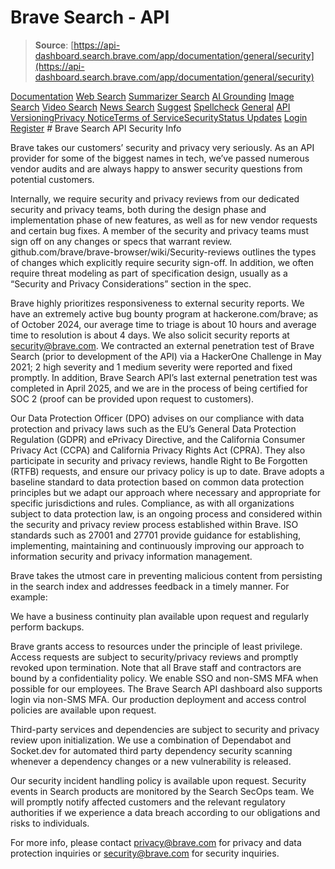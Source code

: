 # Brave Search - API

> **Source**: [https://api-dashboard.search.brave.com/app/documentation/general/security](https://api-dashboard.search.brave.com/app/documentation/general/security)


[](https://api-dashboard.search.brave.com/app/dashboard)  [](https://api-dashboard.search.brave.com/app/dashboard)  [Documentation](https://api-dashboard.search.brave.com/app/documentation) [Web Search](https://api-dashboard.search.brave.com/app/documentation/web-search) [Summarizer Search](https://api-dashboard.search.brave.com/app/documentation/summarizer-search) [AI Grounding](https://api-dashboard.search.brave.com/app/documentation/ai-grounding) [Image Search](https://api-dashboard.search.brave.com/app/documentation/image-search) [Video Search](https://api-dashboard.search.brave.com/app/documentation/video-search) [News Search](https://api-dashboard.search.brave.com/app/documentation/news-search) [Suggest](https://api-dashboard.search.brave.com/app/documentation/suggest) [Spellcheck](https://api-dashboard.search.brave.com/app/documentation/spellcheck) [General](https://api-dashboard.search.brave.com/app/documentation/general) [API Versioning](https://api-dashboard.search.brave.com/app/documentation/general/api-versioning)[Privacy Notice](https://api-dashboard.search.brave.com/app/documentation/general/privacy-policy)[Terms of Service](https://api-dashboard.search.brave.com/app/documentation/general/terms-of-service)[Security](https://api-dashboard.search.brave.com/app/documentation/general/security)[Status Updates](https://api-dashboard.search.brave.com/app/documentation/general/status-updates)   [Login](https://api-dashboard.search.brave.com/login) [Register](https://api-dashboard.search.brave.com/register) # Brave Search API Security Info

  Brave takes our customers’ security and privacy very seriously.
As an API provider for some of the biggest names in tech, we’ve
passed numerous vendor audits and are always happy to answer security
questions from potential customers.

Internally, we require security and privacy reviews from our dedicated
security and privacy teams, both during the design phase and
implementation phase of new features, as well as for new vendor
requests and certain bug fixes. A member of the security and privacy
teams must sign off on any changes or specs that warrant review.
github.com/brave/brave-browser/wiki/Security-reviews
outlines the types of changes which explicitly require security
sign-off. In addition, we often require threat modeling as part
of specification design, usually as a “Security and Privacy Considerations”
section in the spec.

Brave highly prioritizes responsiveness to external security reports.
We have an extremely active bug bounty program at
hackerone.com/brave; as of October 2024,
our average time to triage is about 10 hours and average time to
resolution is about 4 days. We also solicit security reports at
security@brave.com. We contracted an
external penetration test of Brave Search (prior to development of the API)
via a HackerOne Challenge
in May 2021; 2 high severity and 1 medium severity were reported
and fixed promptly. In addition, Brave Search API’s last external penetration
test was completed in April 2025, and we are in the process of being certified
for SOC 2 (proof can be provided upon request to customers).

Our Data Protection Officer (DPO) advises on our compliance
with data protection and privacy laws such as the EU’s General
Data Protection Regulation (GDPR) and ePrivacy Directive, and
the California Consumer Privacy Act (CCPA) and California
Privacy Rights Act (CPRA). They also participate in security
and privacy reviews, handle
Right to Be Forgotten
(RTFB) requests, and ensure our
privacy policy is up
to date. Brave adopts a baseline standard to data protection based on
common data protection principles but we adapt our approach where
necessary and appropriate for specific jurisdictions and rules.
Compliance, as with all organizations subject to data protection
law, is an ongoing process and considered within the security and
privacy review process established within Brave. ISO standards
such as 27001 and 27701 provide guidance for establishing,
implementing, maintaining and continuously improving our approach
to information security and privacy information management.

Brave takes the utmost care in preventing malicious content from
persisting in the search index and addresses feedback
in a timely manner. For example:

We have a business continuity plan available upon request and
regularly perform backups.

Brave grants access to resources under the principle of least
privilege. Access requests are subject to security/privacy
reviews and promptly revoked upon termination. Note that all Brave
staff and contractors are bound by a confidentiality policy.
We enable SSO and non-SMS MFA when possible for our employees.
The Brave Search API dashboard also supports login via non-SMS MFA.
Our production deployment and access control policies are available
upon request.

Third-party services and dependencies are subject to security
and privacy review upon initialization. We use a combination of
Dependabot and Socket.dev for automated third party dependency
security scanning whenever a dependency changes or a new
vulnerability is released.

Our security incident handling policy is available upon request.
Security events in Search products are monitored by the Search
SecOps team. We will promptly notify affected customers and the
relevant regulatory authorities if we experience a data breach
according to our obligations and risks to individuals.

For more info, please contact privacy@brave.com
for privacy and data protection inquiries or security@brave.com
for security inquiries.

 